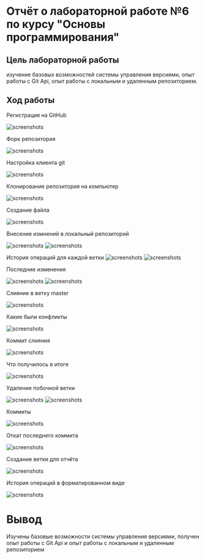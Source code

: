 # Отчёт о лабораторной работе №6 по курсу "Основы программирования"
## Цель лабораторной работы
изучение базовых возможностей системы управления версиями, опыт работы с Git Api, опыт работы с локальным и удаленным репозиторием. 
## Ход работы
Регистрация на GitHub

![screenshots](screenshots/1.png)

Форк репозитория

![screenshots](screenshots/2.png)

Настройка клиента git

![screenshots](screenshots/3.png)

Клонирование репозитория на компьютер

![screenshots](screenshots/4.png)

Создание файла

![screenshots](screenshots/5.png)

Внесение измнений в локальный репозиторий

![screenshots](screenshots/6.png)
![screenshots](screenshots/7.png)

История операций для каждой ветки
![screenshots](screenshots/8.png)
![screenshots](screenshots/9.png)

Последние изменения

![screenshots](screenshots/10.png)
![screenshots](screenshots/11.png)

Слияние в ветку master

![screenshots](screenshots/12.png)

Какие были конфликты

![screenshots](screenshots/13.png)

Коммит слияния

![screenshots](screenshots/14.png)

Что получилось в итоге

![screenshots](screenshots/15.png)

Удаление побочной ветки

![screenshots](screenshots/16.png)
![screenshots](screenshots/17.png)

Коммиты

![screenshots](screenshots/18.png)

Откат последнего коммита

![screenshots](screenshots/19.png)

Создание ветки для отчёта

![screenshots](screenshots/20.png)

История операций в форматированном виде

![screenshots](screenshots/21.png)

# Вывод
Изучены базовые возможности системы управления версиями, получен опыт работы с Git Api и опыт работы с локальным и удаленным репозиторием
